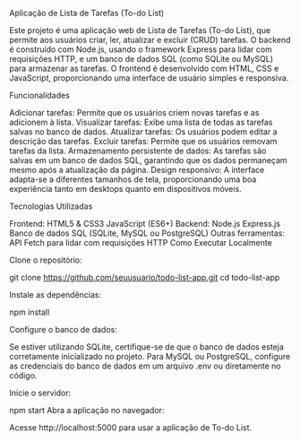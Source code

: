 Aplicação de Lista de Tarefas (To-do List)

Este projeto é uma aplicação web de Lista de Tarefas (To-do List), que permite aos usuários criar, ler, atualizar e excluir (CRUD) tarefas. O backend é construído com Node.js, usando o framework Express para lidar com requisições HTTP, e um banco de dados SQL (como SQLite ou MySQL) para armazenar as tarefas. O frontend é desenvolvido com HTML, CSS e JavaScript, proporcionando uma interface de usuário simples e responsiva.

Funcionalidades

Adicionar tarefas: Permite que os usuários criem novas tarefas e as adicionem à lista.
Visualizar tarefas: Exibe uma lista de todas as tarefas salvas no banco de dados.
Atualizar tarefas: Os usuários podem editar a descrição das tarefas.
Excluir tarefas: Permite que os usuários removam tarefas da lista.
Armazenamento persistente de dados: As tarefas são salvas em um banco de dados SQL, garantindo que os dados permaneçam mesmo após a atualização da página.
Design responsivo: A interface adapta-se a diferentes tamanhos de tela, proporcionando uma boa experiência tanto em desktops quanto em dispositivos móveis.


Tecnologias Utilizadas


Frontend:
HTML5 & CSS3
JavaScript (ES6+)
Backend:
Node.js
Express.js
Banco de dados SQL (SQLite, MySQL ou PostgreSQL)
Outras ferramentas:
API Fetch para lidar com requisições HTTP
Como Executar Localmente


Clone o repositório:


git clone https://github.com/seuusuario/todo-list-app.git
cd todo-list-app


Instale as dependências:


npm install


Configure o banco de dados:

Se estiver utilizando SQLite, certifique-se de que o banco de dados esteja corretamente inicializado no projeto.
Para MySQL ou PostgreSQL, configure as credenciais do banco de dados em um arquivo .env ou diretamente no código.


Inicie o servidor:


npm start
Abra a aplicação no navegador:

Acesse http://localhost:5000 para usar a aplicação de To-do List.
